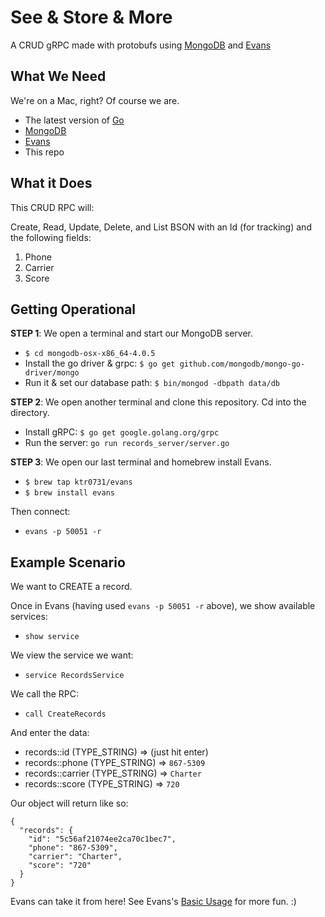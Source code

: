# See & Store & More 

A CRUD gRPC made with protobufs using [MongoDB](https://www.mongodb.com/download-center/community) and [Evans](https://github.com/ktr0731/evans)


## What We Need

We're on a Mac, right? Of course we are. 

- The latest version of [Go](https://golang.org/doc/install#install)
- [MongoDB](https://www.mongodb.com/download-center/community)
- [Evans](https://github.com/ktr0731/evans) 
- This repo

## What it Does

This CRUD RPC will:

Create, Read, Update, Delete, and List BSON with an Id (for tracking) and the following fields:
1. Phone
2. Carrier
3. Score

## Getting Operational

**STEP 1**: We open a terminal and start our MongoDB server. 
- `$ cd mongodb-osx-x86_64-4.0.5`
- Install the go driver & grpc: 
`$ go get github.com/mongodb/mongo-go-driver/mongo`
- Run it & set our database path: 
`$ bin/mongod -dbpath data/db`

**STEP 2**: We open another terminal and clone this repository. Cd into the directory. 
- Install gRPC: `$ go get google.golang.org/grpc`
- Run the server: `go run records_server/server.go`

**STEP 3**: We open our last terminal and homebrew install Evans.
- `$ brew tap ktr0731/evans`
- `$ brew install evans`

Then connect:
- `evans -p 50051 -r`


## Example Scenario
We want to CREATE a record.

Once in Evans (having used `evans -p 50051 -r` above), we show available services:
- `show service`

We view the service we want:
-  `service RecordsService`

We call the RPC:
- `call CreateRecords`

And enter the data:
- records::id (TYPE_STRING) => (just hit enter)
- records::phone (TYPE_STRING) => `867-5309`
- records::carrier (TYPE_STRING) => `Charter`
- records::score (TYPE_STRING) => `720`

Our object will return like so:
```
{
  "records": {
    "id": "5c56af21074ee2ca70c1bec7",
    "phone": "867-5309",
    "carrier": "Charter",
    "score": "720"
  }
}
```


Evans can take it from here! See Evans's [Basic Usage](https://github.com/ktr0731/evans#basic-usage) for more fun. :)
